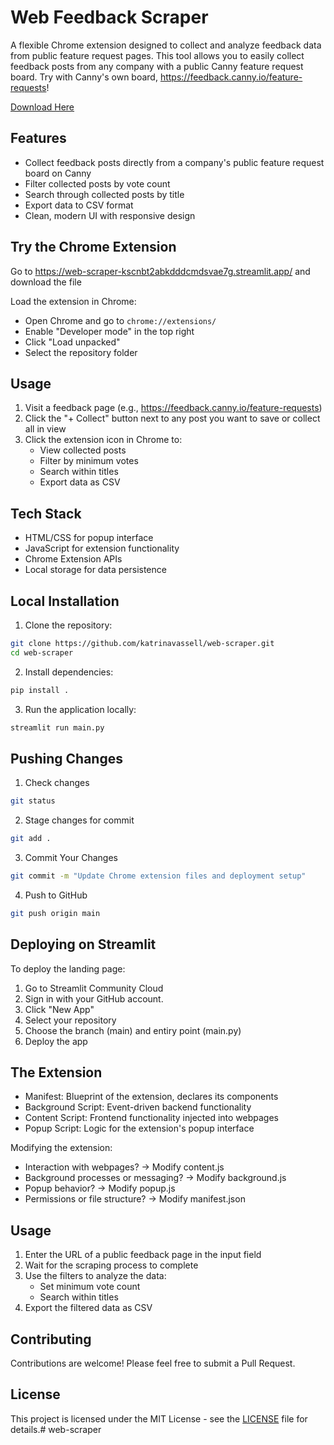 # Web Feedback Scraper

A flexible Chrome extension designed to collect and analyze feedback data from public feature request pages. This tool allows you to easily collect feedback posts from any company with a public Canny feature request board. Try with Canny's own board, https://feedback.canny.io/feature-requests!

[Download Here](https://web-scraper-kscnbt2abkdddcmdsvae7g.streamlit.app/)

## Features

- Collect feedback posts directly from a company's public feature request board on Canny
- Filter collected posts by vote count
- Search through collected posts by title
- Export data to CSV format
- Clean, modern UI with responsive design

## Try the Chrome Extension

Go to https://web-scraper-kscnbt2abkdddcmdsvae7g.streamlit.app/ and download the file

Load the extension in Chrome:
   - Open Chrome and go to `chrome://extensions/`
   - Enable "Developer mode" in the top right
   - Click "Load unpacked"
   - Select the repository folder

## Usage

1. Visit a feedback page (e.g., https://feedback.canny.io/feature-requests)
2. Click the "+ Collect" button next to any post you want to save or collect all in view
3. Click the extension icon in Chrome to:
   - View collected posts
   - Filter by minimum votes
   - Search within titles
   - Export data as CSV

## Tech Stack

- HTML/CSS for popup interface
- JavaScript for extension functionality
- Chrome Extension APIs
- Local storage for data persistence

## Local Installation

1. Clone the repository:
```bash
git clone https://github.com/katrinavassell/web-scraper.git
cd web-scraper
```

2. Install dependencies:
```bash
pip install .
```

3. Run the application locally:
```bash
streamlit run main.py
```

## Pushing Changes

1. Check changes
```bash
git status
```

2. Stage changes for commit
```bash
git add .
```

3. Commit Your Changes
```bash
git commit -m "Update Chrome extension files and deployment setup"
```

4. Push to GitHub
```bash
git push origin main
```

## Deploying on Streamlit

To deploy the landing page:

1. Go to Streamlit Community Cloud
2. Sign in with your GitHub account.
3. Click "New App"
4. Select your repository
5. Choose the branch (main) and entiry point (main.py)
6. Deploy the app

## The Extension

- Manifest: Blueprint of the extension, declares its components
- Background Script: Event-driven backend functionality
- Content Script: Frontend functionality injected into webpages
- Popup Script: Logic for the extension's popup interface

Modifying the extension:
- Interaction with webpages? → Modify content.js
- Background processes or messaging? → Modify background.js
- Popup behavior? → Modify popup.js
- Permissions or file structure? → Modify manifest.json

## Usage
1. Enter the URL of a public feedback page in the input field
2. Wait for the scraping process to complete
3. Use the filters to analyze the data:
   - Set minimum vote count
   - Search within titles
4. Export the filtered data as CSV

## Contributing

Contributions are welcome! Please feel free to submit a Pull Request.

## License

This project is licensed under the MIT License - see the [LICENSE](LICENSE) file for details.# web-scraper
